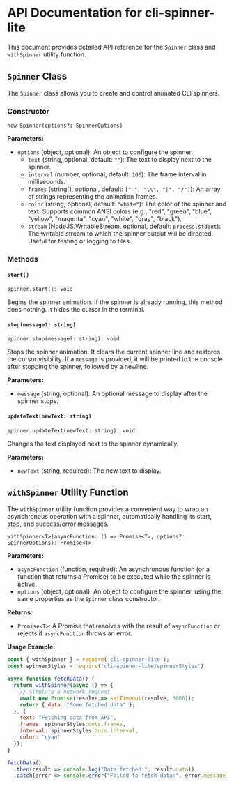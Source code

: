 # API Documentation for cli-spinner-lite

This document provides detailed API reference for the `Spinner` class and `withSpinner` utility function.

## `Spinner` Class

The `Spinner` class allows you to create and control animated CLI spinners.

### Constructor

`new Spinner(options?: SpinnerOptions)`

**Parameters:**

*   `options` (object, optional): An object to configure the spinner.
    *   `text` (string, optional, default: `""`): The text to display next to the spinner.
    *   `interval` (number, optional, default: `100`): The frame interval in milliseconds.
    *   `frames` (string[], optional, default: `["-", "\\", "|", "/"]`): An array of strings representing the animation frames.
    *   `color` (string, optional, default: `"white"`): The color of the spinner and text. Supports common ANSI colors (e.g., "red", "green", "blue", "yellow", "magenta", "cyan", "white", "gray", "black").
    *   `stream` (NodeJS.WritableStream, optional, default: `process.stdout`): The writable stream to which the spinner output will be directed. Useful for testing or logging to files.

### Methods

#### `start()`

`spinner.start(): void`

Begins the spinner animation. If the spinner is already running, this method does nothing. It hides the cursor in the terminal.

#### `stop(message?: string)`

`spinner.stop(message?: string): void`

Stops the spinner animation. It clears the current spinner line and restores the cursor visibility.
If a `message` is provided, it will be printed to the console after stopping the spinner, followed by a newline.

**Parameters:**

*   `message` (string, optional): An optional message to display after the spinner stops.

#### `updateText(newText: string)`

`spinner.updateText(newText: string): void`

Changes the text displayed next to the spinner dynamically.

**Parameters:**

*   `newText` (string, required): The new text to display.

## `withSpinner` Utility Function

The `withSpinner` utility function provides a convenient way to wrap an asynchronous operation with a spinner, automatically handling its start, stop, and success/error messages.

`withSpinner<T>(asyncFunction: () => Promise<T>, options?: SpinnerOptions): Promise<T>`

**Parameters:**

*   `asyncFunction` (function, required): An asynchronous function (or a function that returns a Promise) to be executed while the spinner is active.
*   `options` (object, optional): An object to configure the spinner, using the same properties as the `Spinner` class constructor.

**Returns:**

*   `Promise<T>`: A Promise that resolves with the result of `asyncFunction` or rejects if `asyncFunction` throws an error.

**Usage Example:**

```javascript
const { withSpinner } = require('cli-spinner-lite');
const spinnerStyles = require('cli-spinner-lite/spinnerStyles');

async function fetchData() {
  return withSpinner(async () => {
    // Simulate a network request
    await new Promise(resolve => setTimeout(resolve, 3000));
    return { data: "Some fetched data" };
  }, {
    text: "Fetching data from API",
    frames: spinnerStyles.dots.frames,
    interval: spinnerStyles.dots.interval,
    color: "cyan"
  });
}

fetchData()
  .then(result => console.log("Data fetched:", result.data))
  .catch(error => console.error("Failed to fetch data:", error.message));
